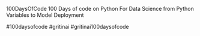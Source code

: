 100DaysOfCode
100 Days of code on Python For Data Science from Python Variables to Model Deployment

#100daysofcode #gritinai #gritinai100daysofcode
